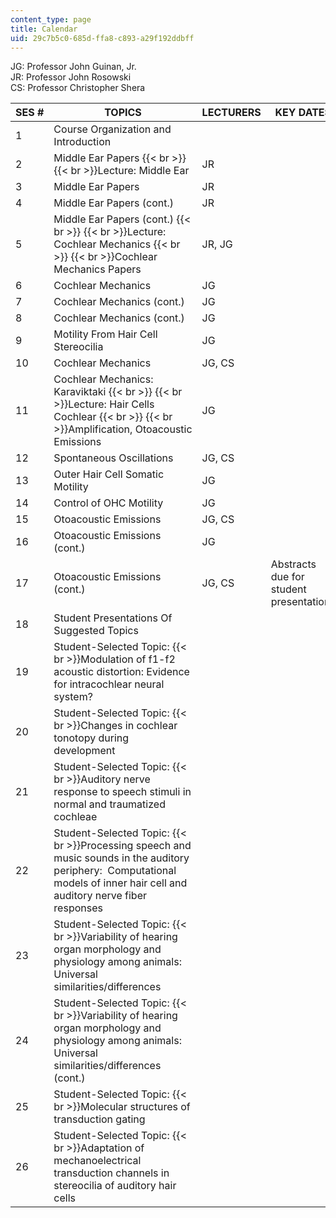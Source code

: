 ```yaml
---
content_type: page
title: Calendar
uid: 29c7b5c0-685d-ffa8-c893-a29f192ddbff
---
```


JG: Professor John Guinan, Jr.  
JR: Professor John Rosowski  
CS: Professor Christopher Shera

| SES # | TOPICS | LECTURERS | KEY DATES |
| --- | --- | --- | --- |
| 1 | Course Organization and Introduction | &nbsp; |
| 2 | Middle Ear Papers  {{< br >}}  {{< br >}}Lecture: Middle Ear | JR | &nbsp; |
| 3 | Middle Ear Papers | JR | &nbsp; |
| 4 | Middle Ear Papers (cont.) | JR | &nbsp; |
| 5 | Middle Ear Papers (cont.)  {{< br >}}  {{< br >}}Lecture: Cochlear Mechanics  {{< br >}}  {{< br >}}Cochlear Mechanics Papers | JR, JG | &nbsp; |
| 6 | Cochlear Mechanics | JG | &nbsp; |
| 7 | Cochlear Mechanics (cont.) | JG | &nbsp; |
| 8 | Cochlear Mechanics (cont.) | JG | &nbsp; |
| 9 | Motility From Hair Cell Stereocilia | JG | &nbsp; |
| 10 | Cochlear Mechanics | JG, CS | &nbsp; |
| 11 | Cochlear Mechanics: Karaviktaki  {{< br >}}  {{< br >}}Lecture: Hair Cells Cochlear  {{< br >}}  {{< br >}}Amplification, Otoacoustic Emissions | JG | &nbsp; |
| 12 | Spontaneous Oscillations | JG, CS | &nbsp; |
| 13 | Outer Hair Cell Somatic Motility | JG | &nbsp; |
| 14 | Control of OHC Motility | JG | &nbsp; |
| 15 | Otoacoustic Emissions | JG, CS | &nbsp; |
| 16 | Otoacoustic Emissions (cont.) | JG | &nbsp; |
| 17 | Otoacoustic Emissions (cont.) | JG, CS | Abstracts due for student presentations |
| 18 | Student Presentations Of Suggested Topics | &nbsp; |
| 19 | Student-Selected Topic:  {{< br >}}Modulation of f1-f2 acoustic distortion: Evidence for intracochlear neural system? | &nbsp; |
| 20 | Student-Selected Topic:  {{< br >}}Changes in cochlear tonotopy during development | &nbsp; |
| 21 | Student-Selected Topic:  {{< br >}}Auditory nerve response to speech stimuli in normal and traumatized cochleae | &nbsp; |
| 22 | Student-Selected Topic:  {{< br >}}Processing speech and music sounds in the auditory periphery:  Computational models of inner hair cell and auditory nerve fiber responses | &nbsp; |
| 23 | Student-Selected Topic:  {{< br >}}Variability of hearing organ morphology and physiology among animals: Universal similarities/differences | &nbsp; |
| 24 | Student-Selected Topic:  {{< br >}}Variability of hearing organ morphology and physiology among animals: Universal similarities/differences (cont.) | &nbsp; |
| 25 | Student-Selected Topic:  {{< br >}}Molecular structures of transduction gating | &nbsp; |
| 26 | Student-Selected Topic:  {{< br >}}Adaptation of mechanoelectrical transduction channels in stereocilia of auditory hair cells | &nbsp; |